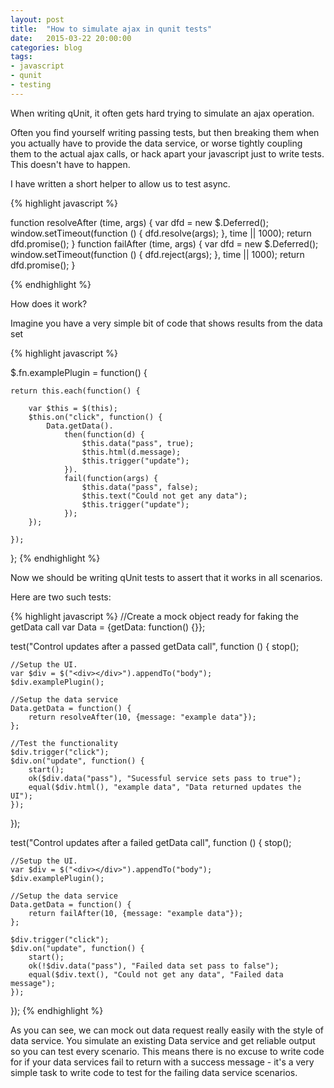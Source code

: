 ```yaml
---
layout: post
title:  "How to simulate ajax in qunit tests"
date:   2015-03-22 20:00:00
categories: blog
tags: 
- javascript
- qunit
- testing
---
```


When writing qUnit, it often gets hard trying to simulate an ajax operation.

Often you find yourself writing passing tests, but then breaking them when you actually have to provide the data service, or worse tightly coupling them to the actual ajax calls, or hack apart your javascript just to write tests. This doesn't have to happen.

I have written a short helper to allow us to test async.

{% highlight javascript %}

function resolveAfter (time, args) {
    var dfd = new $.Deferred();
    window.setTimeout(function () {
        dfd.resolve(args);
    }, time || 1000);
    return dfd.promise();
}
function failAfter (time, args) {
    var dfd = new $.Deferred();
    window.setTimeout(function () {
        dfd.reject(args);
    }, time || 1000);
    return dfd.promise();
}
 
{% endhighlight %}

How does it work?

Imagine you have a very simple bit of code that shows results from the data set 

{% highlight javascript %}


$.fn.examplePlugin = function() {
 
    return this.each(function() {
        
        var $this = $(this);
        $this.on("click", function() {
            Data.getData().
                then(function(d) {
                    $this.data("pass", true);
                    $this.html(d.message);
                    $this.trigger("update");
                }).
                fail(function(args) {
                    $this.data("pass", false);
                    $this.text("Could not get any data");
                    $this.trigger("update");
                });
        });
        
    });
 
};
{% endhighlight %}

Now we should be writing qUnit tests to assert that it works in all scenarios.

Here are two such tests:

{% highlight javascript %}
//Create a mock object ready for faking the getData call
var Data = {getData: function() {}};

test("Control updates after a passed getData call", function () {
    stop();
    
    //Setup the UI.
    var $div = $("<div></div>").appendTo("body");
    $div.examplePlugin();
    
    //Setup the data service
    Data.getData = function() {
        return resolveAfter(10, {message: "example data"});
    };
    
    //Test the functionality
    $div.trigger("click");
    $div.on("update", function() {
        start();
        ok($div.data("pass"), "Sucessful service sets pass to true");
        equal($div.html(), "example data", "Data returned updates the UI");
    });
});

test("Control updates after a failed getData call", function () {
    stop();
    
    //Setup the UI.
    var $div = $("<div></div>").appendTo("body");
    $div.examplePlugin();
    
    //Setup the data service
    Data.getData = function() {
        return failAfter(10, {message: "example data"});
    };
    
    $div.trigger("click");
    $div.on("update", function() {
        start();
        ok(!$div.data("pass"), "Failed data set pass to false");
        equal($div.text(), "Could not get any data", "Failed data message");
    });
});
{% endhighlight %}

As you can see, we can mock out data request really easily with the style of data service. You simulate an existing Data service and get reliable output so you can test every scenario. This means there is no excuse to write code for if your data services fail to return with a success message - it's a very simple task to write code to test for the failing data service scenarios.
